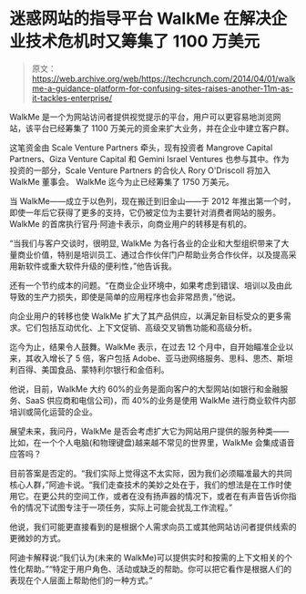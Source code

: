 # 迷惑网站的指导平台 WalkMe 在解决企业技术危机时又筹集了 1100 万美元

> 原文：<https://web.archive.org/web/https://techcrunch.com/2014/04/01/walkme-a-guidance-platform-for-confusing-sites-raises-another-11m-as-it-tackles-enterprise/>

WalkMe 是一个为网站访问者提供视觉提示的平台，用户可以更容易地浏览网站，该平台已经筹集了 1100 万美元的资金来扩大业务，并在企业中建立客户群。

这笔资金由 Scale Venture Partners 牵头，现有投资者 Mangrove Capital Partners、Giza Venture Capital 和 Gemini Israel Ventures 也参与其中。作为投资的一部分，Scale Venture Partners 的合伙人 Rory O'Driscoll 将加入 WalkMe 董事会。 WalkMe 迄今为止已经筹集了 1750 万美元。

当 WalkMe——成立于以色列，现在搬迁到旧金山——于 2012 年推出第一个时，即使一年后它获得了更多的支持，它仍被定位为主要针对消费者网站的服务。WalkMe 的首席执行官丹·阿迪卡表示，向商业用户的转移是有机的。

“当我们与客户交谈时，很明显, WalkMe 为各行各业的企业和大型组织带来了大量商业价值，特别是培训员工、通过合作伙伴门户帮助业务合作伙伴，以及提高采用新软件或重大软件升级的便利性，”他告诉我。

还有一个节约成本的问题。“在商业企业环境中，如果考虑到错误、培训以及由此导致的生产力损失，即使是简单的应用程序也会非常昂贵，”他说。

向企业用户的转移也使 WalkMe 扩大了其产品供应，以满足新目标受众的更多需求。它们包括互动优化、上下文促销、高级交叉销售功能和高级分析。

迄今为止，结果令人鼓舞。WalkMe 表示，在过去 12 个月中，自开始瞄准企业以来，其收入增长了 5 倍，客户包括 Adobe、亚马逊网络服务、思科、思杰、斯坦利百得、美国食品、蒙特利尔银行和金佰利。

他说，目前，WalkMe 大约 60%的业务是面向客户的大型网站(如银行和金融服务、SaaS 供应商和电信公司)，而 40%的业务是使用 WalkMe 进行商业软件内部培训或简化运营的企业。

展望未来，我问丹，WalkMe 是否会考虑扩大它为网站用户提供的服务种类——比如，在一个个人电脑(和物理键盘)越来越不常见的世界里，WalkMe 会集成语音应答吗？

目前答案是否定的。“我们实际上觉得这不太实际，因为我们必须瞄准最大的共同核心人群，”阿迪卡说。“我们走查技术的美妙之处在于，我们的想法是在工作时使用它。在更公共的空间工作，或者在没有扬声器的情况下，或者在有声音告诉你指令的情况下试图专注于一项任务，实际上可能会扰乱工作流程。”

他说，我们可能更直接看到的是根据个人需求向员工或其他网站访问者提供线索的更微妙的方式。

阿迪卡解释说:“我们认为(未来的 WalkMe)可以提供实时和按需的上下文相关的个性化帮助。”“特定于用户角色、活动或缺乏的帮助。你可以把它看作是根据人们的表现在个人层面上帮助他们的一种方式。”